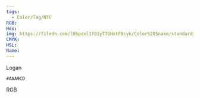 ```yaml
---
tags:
  - Color/Tag/NTC
RGB:
Hex:
img: https://filedn.com/l0hpzxl1f01yT7GHxtF8cyk/Color%20Snake/standard_csv_to_svg/%23/AAA9CD.svg
CMYK:
HSL:
Name:
---
```

Logan
```palette
#AAA9CD
```
RGB
